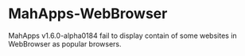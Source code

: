 # MahApps-WebBrowser
MahApps v1.6.0-alpha0184 fail to display contain of some websites in WebBrowser as popular browsers.
